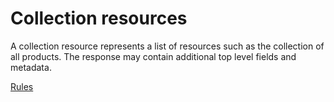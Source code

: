 # Collection resources

A collection resource represents a list of resources such as the collection of all products.
The response may contain additional top level fields and metadata.

[<!--RULES-->Rules](./rules)
